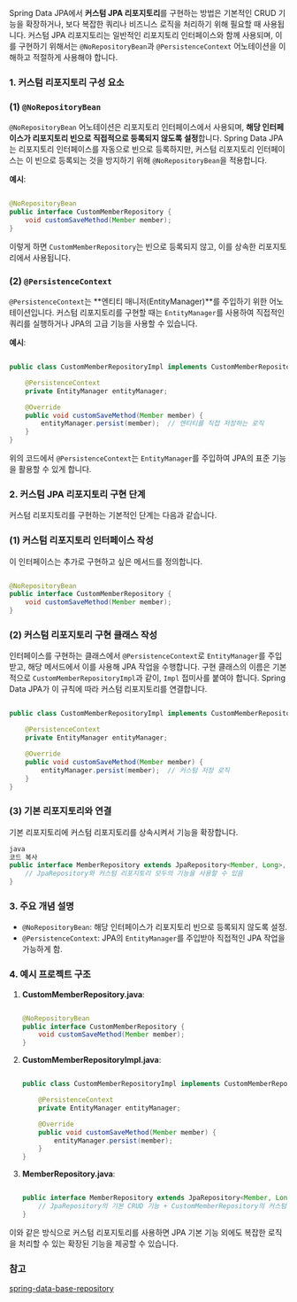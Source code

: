 Spring Data JPA에서 **커스텀 JPA 리포지토리**를 구현하는 방법은 기본적인 CRUD 기능을 확장하거나, 보다 복잡한 쿼리나 비즈니스 로직을 처리하기 위해 필요할 때 사용됩니다. 커스텀 JPA 리포지토리는 일반적인 리포지토리 인터페이스와 함께 사용되며, 이를 구현하기 위해서는 `@NoRepositoryBean`과 `@PersistenceContext` 어노테이션을 이해하고 적절하게 사용해야 합니다.

### 1. 커스텀 리포지토리 구성 요소

### (1) `@NoRepositoryBean`

`@NoRepositoryBean` 어노테이션은 리포지토리 인터페이스에서 사용되며, **해당 인터페이스가 리포지토리 빈으로 직접적으로 등록되지 않도록 설정**합니다. Spring Data JPA는 리포지토리 인터페이스를 자동으로 빈으로 등록하지만, 커스텀 리포지토리 인터페이스는 이 빈으로 등록되는 것을 방지하기 위해 `@NoRepositoryBean`을 적용합니다.

**예시**:

```java

@NoRepositoryBean
public interface CustomMemberRepository {
    void customSaveMethod(Member member);
}

```

이렇게 하면 `CustomMemberRepository`는 빈으로 등록되지 않고, 이를 상속한 리포지토리에서 사용됩니다.

### (2) `@PersistenceContext`

`@PersistenceContext`는 **엔티티 매니저(EntityManager)**를 주입하기 위한 어노테이션입니다. 커스텀 리포지토리를 구현할 때는 `EntityManager`를 사용하여 직접적인 쿼리를 실행하거나 JPA의 고급 기능을 사용할 수 있습니다.

**예시**:

```java

public class CustomMemberRepositoryImpl implements CustomMemberRepository {

    @PersistenceContext
    private EntityManager entityManager;

    @Override
    public void customSaveMethod(Member member) {
        entityManager.persist(member);  // 엔티티를 직접 저장하는 로직
    }
}

```

위의 코드에서 `@PersistenceContext`는 `EntityManager`를 주입하여 JPA의 표준 기능을 활용할 수 있게 합니다.

### 2. 커스텀 JPA 리포지토리 구현 단계

커스텀 리포지토리를 구현하는 기본적인 단계는 다음과 같습니다.

### (1) 커스텀 리포지토리 인터페이스 작성

이 인터페이스는 추가로 구현하고 싶은 메서드를 정의합니다.

```java

@NoRepositoryBean
public interface CustomMemberRepository {
    void customSaveMethod(Member member);
}

```

### (2) 커스텀 리포지토리 구현 클래스 작성

인터페이스를 구현하는 클래스에서 `@PersistenceContext`로 `EntityManager`를 주입받고, 해당 메서드에서 이를 사용해 JPA 작업을 수행합니다. 구현 클래스의 이름은 기본적으로 `CustomMemberRepositoryImpl`과 같이, `Impl` 접미사를 붙여야 합니다. Spring Data JPA가 이 규칙에 따라 커스텀 리포지토리를 연결합니다.

```java

public class CustomMemberRepositoryImpl implements CustomMemberRepository {

    @PersistenceContext
    private EntityManager entityManager;

    @Override
    public void customSaveMethod(Member member) {
        entityManager.persist(member);  // 커스텀 저장 로직
    }
}

```

### (3) 기본 리포지토리와 연결

기본 리포지토리에 커스텀 리포지토리를 상속시켜서 기능을 확장합니다.

```java
java
코드 복사
public interface MemberRepository extends JpaRepository<Member, Long>, CustomMemberRepository {
    // JpaRepository와 커스텀 리포지토리 모두의 기능을 사용할 수 있음
}

```

### 3. 주요 개념 설명

- `@NoRepositoryBean`: 해당 인터페이스가 리포지토리 빈으로 등록되지 않도록 설정.
- `@PersistenceContext`: JPA의 `EntityManager`를 주입받아 직접적인 JPA 작업을 가능하게 함.

### 4. 예시 프로젝트 구조

1. **CustomMemberRepository.java**:

    ```java
    
    @NoRepositoryBean
    public interface CustomMemberRepository {
        void customSaveMethod(Member member);
    }
    
    ```

2. **CustomMemberRepositoryImpl.java**:

    ```java
    
    public class CustomMemberRepositoryImpl implements CustomMemberRepository {
    
        @PersistenceContext
        private EntityManager entityManager;
    
        @Override
        public void customSaveMethod(Member member) {
            entityManager.persist(member);
        }
    }
    
    ```

3. **MemberRepository.java**:

    ```java
    
    public interface MemberRepository extends JpaRepository<Member, Long>, CustomMemberRepository {
        // JpaRepository의 기본 CRUD 기능 + CustomMemberRepository의 커스텀 기능
    }
    
    ```


이와 같은 방식으로 커스텀 리포지토리를 사용하면 JPA 기본 기능 외에도 복잡한 로직을 처리할 수 있는 확장된 기능을 제공할 수 있습니다.
  
### 참고
[spring-data-base-repository](https://vladmihalcea.com/spring-data-base-repository/)
